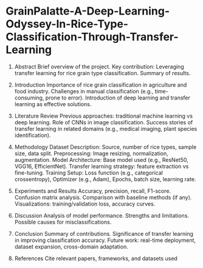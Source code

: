 # GrainPalatte-A-Deep-Learning-Odyssey-In-Rice-Type-Classification-Through-Transfer-Learning   
1. Abstract
Brief overview of the project.
Key contribution: Leveraging transfer learning for rice grain type classification.
Summary of results.

2. Introduction
Importance of rice grain classification in agriculture and food industry.
Challenges in manual classification (e.g., time-consuming, prone to error).
Introduction of deep learning and transfer learning as effective solutions.
3. Literature Review
Previous approaches: traditional machine learning vs deep learning.
Role of CNNs in image classification.
Success stories of transfer learning in related domains (e.g., medical imaging, plant species identification).
4. Methodology
Dataset Description: Source, number of rice types, sample size, data split.
Preprocessing: Image resizing, normalization, augmentation.
Model Architecture:
Base model used (e.g., ResNet50, VGG16, EfficientNet).
Transfer learning strategy: feature extraction vs fine-tuning.
Training Setup:
Loss function (e.g., categorical crossentropy),
Optimizer (e.g., Adam),
Epochs, batch size, learning rate.

5. Experiments and Results
Accuracy, precision, recall, F1-score.
Confusion matrix analysis.
Comparison with baseline methods (if any).
Visualizations: training/validation loss, accuracy curves.

6. Discussion
Analysis of model performance.
Strengths and limitations.
Possible causes for misclassifications.

7. Conclusion
Summary of contributions.
Significance of transfer learning in improving classification accuracy.
Future work: real-time deployment, dataset expansion, cross-domain adaptation.
8. References
Cite relevant papers, frameworks, and datasets used
